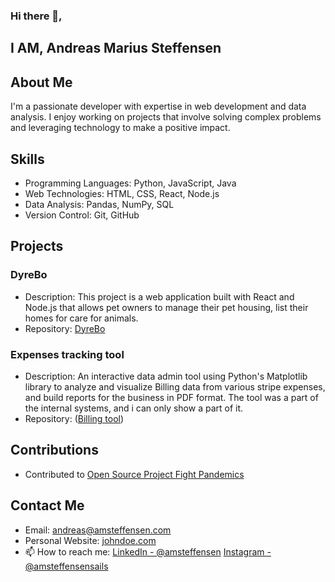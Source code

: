 ### Hi there 👋,

## I AM, Andreas Marius Steffensen

## About Me

I'm a passionate developer with expertise in web development and data analysis. I enjoy working on projects that involve solving complex problems and leveraging technology to make a positive impact.

## Skills

- Programming Languages: Python, JavaScript, Java
- Web Technologies: HTML, CSS, React, Node.js
- Data Analysis: Pandas, NumPy, SQL
- Version Control: Git, GitHub

## Projects

### DyreBo

- Description: This project is a web application built with React and Node.js that allows pet owners to manage their pet housing, list their homes for care for animals.
- Repository: [DyreBo](https://github.com/amsteffensen/dyrebo)

### Expenses tracking tool

- Description: An interactive data admin tool using Python's Matplotlib library to analyze and visualize Billing data from various stripe expenses, and build reports for the business in PDF format. The tool was a part of the internal systems, and i can only show a part of it.
- Repository: ([Billing tool](https://github.com/AMSteffensen/python-datascience))

## Contributions

- Contributed to [Open Source Project Fight Pandemics](https://github.com/fightPandemics/)

## Contact Me

- Email: andreas@amsteffensen.com
- Personal Website: [johndoe.com](https://www.amsteffensen.com)
-  📫 How to reach me: [LinkedIn - @amsteffensen](https://www.linkedin.com/in/amsteffensen/) 
[Instagram - @amsteffensensails](https://www.instagram.com/amsteffensensails/)

